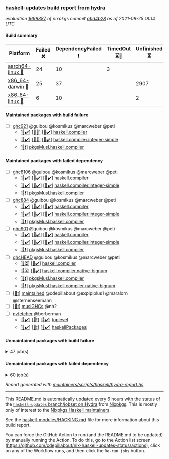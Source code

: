 ### [haskell-updates build report from hydra](https://hydra.nixos.org/jobset/nixpkgs/haskell-updates)
*evaluation [1699387](https://hydra.nixos.org/eval/1699387) of nixpkgs commit [abd4b28](https://github.com/NixOS/nixpkgs/commits/abd4b28a10e437081b4799d33abf84252f7fa3b3) as of 2021-08-25 18:14 UTC*
#### Build summary

 | Platform | Failed :x: | DependencyFailed :heavy_exclamation_mark: | TimedOut :hourglass::no_entry_sign: | Unfinished :hourglass_flowing_sand: | Success :heavy_check_mark: | 
 | --- | --- | --- | --- | --- | --- | 
 | [aarch64-linux :iphone:](https://hydra.nixos.org/eval/1699387?filter=.aarch64-linux) | 24 | 10 | 3 |  | 6669 | 
 | [x86_64-darwin :apple:](https://hydra.nixos.org/eval/1699387?filter=.x86_64-darwin) | 25 | 37 |  | 2907 | 3721 | 
 | [x86_64-linux :penguin:](https://hydra.nixos.org/eval/1699387?filter=.x86_64-linux) | 6 | 10 |  | 2 | 6739 | 
#### Maintained packages with build failure
- [ ] [ghc921](https://hydra.nixos.org/eval/1699387?filter=ghc921) @guibou @kosmikus @marcweber @peti
  - [[:iphone::heavy_check_mark:]](https://hydra.nixos.org/build/150725732) [[:apple::x:]](https://hydra.nixos.org/build/150734297) [[:penguin::heavy_check_mark:]](https://hydra.nixos.org/build/150737593) [haskell.compiler](https://hydra.nixos.org/eval/1699387?filter=haskell.compiler.ghc921)
  - [[:iphone::heavy_check_mark:]](https://hydra.nixos.org/build/150728335) [[:apple::x:]](https://hydra.nixos.org/build/150727664) [[:penguin::heavy_check_mark:]](https://hydra.nixos.org/build/150734710) [haskell.compiler.integer-simple](https://hydra.nixos.org/eval/1699387?filter=haskell.compiler.integer-simple.ghc921)
  -   [[:penguin::heavy_exclamation_mark:]](https://hydra.nixos.org/build/150726718) [pkgsMusl.haskell.compiler](https://hydra.nixos.org/eval/1699387?filter=pkgsMusl.haskell.compiler.ghc921)
#### Maintained packages with failed dependency
- [ ] [ghc8106](https://hydra.nixos.org/eval/1699387?filter=ghc8106) @guibou @kosmikus @marcweber @peti
  - [[:iphone::heavy_check_mark:]](https://hydra.nixos.org/build/150744018) [[:apple::heavy_check_mark:]](https://hydra.nixos.org/build/150742241) [[:penguin::heavy_check_mark:]](https://hydra.nixos.org/build/150724721) [haskell.compiler](https://hydra.nixos.org/eval/1699387?filter=haskell.compiler.ghc8106)
  - [[:iphone::heavy_check_mark:]](https://hydra.nixos.org/build/150740181) [[:apple::heavy_check_mark:]](https://hydra.nixos.org/build/150735166) [[:penguin::heavy_check_mark:]](https://hydra.nixos.org/build/150727172) [haskell.compiler.integer-simple](https://hydra.nixos.org/eval/1699387?filter=haskell.compiler.integer-simple.ghc8106)
  -   [[:penguin::heavy_exclamation_mark:]](https://hydra.nixos.org/build/150732254) [pkgsMusl.haskell.compiler](https://hydra.nixos.org/eval/1699387?filter=pkgsMusl.haskell.compiler.ghc8106)
- [ ] [ghc884](https://hydra.nixos.org/eval/1699387?filter=ghc884) @guibou @kosmikus @marcweber @peti
  - [[:iphone::heavy_check_mark:]](https://hydra.nixos.org/build/150741288) [[:apple::heavy_check_mark:]](https://hydra.nixos.org/build/150730933) [[:penguin::heavy_check_mark:]](https://hydra.nixos.org/build/150726194) [haskell.compiler](https://hydra.nixos.org/eval/1699387?filter=haskell.compiler.ghc884)
  - [[:iphone::heavy_check_mark:]](https://hydra.nixos.org/build/150733124) [[:apple::heavy_check_mark:]](https://hydra.nixos.org/build/150733991) [[:penguin::heavy_check_mark:]](https://hydra.nixos.org/build/150725232) [haskell.compiler.integer-simple](https://hydra.nixos.org/eval/1699387?filter=haskell.compiler.integer-simple.ghc884)
  -   [[:penguin::heavy_exclamation_mark:]](https://hydra.nixos.org/build/150726417) [pkgsMusl.haskell.compiler](https://hydra.nixos.org/eval/1699387?filter=pkgsMusl.haskell.compiler.ghc884)
- [ ] [ghc901](https://hydra.nixos.org/eval/1699387?filter=ghc901) @guibou @kosmikus @marcweber @peti
  - [[:iphone::heavy_check_mark:]](https://hydra.nixos.org/build/150735950) [[:apple::heavy_check_mark:]](https://hydra.nixos.org/build/150728102) [[:penguin::heavy_check_mark:]](https://hydra.nixos.org/build/150741500) [haskell.compiler](https://hydra.nixos.org/eval/1699387?filter=haskell.compiler.ghc901)
  - [[:iphone::heavy_check_mark:]](https://hydra.nixos.org/build/150732915) [[:apple::heavy_check_mark:]](https://hydra.nixos.org/build/150726421) [[:penguin::heavy_check_mark:]](https://hydra.nixos.org/build/150724710) [haskell.compiler.integer-simple](https://hydra.nixos.org/eval/1699387?filter=haskell.compiler.integer-simple.ghc901)
  -   [[:penguin::heavy_exclamation_mark:]](https://hydra.nixos.org/build/150732612) [pkgsMusl.haskell.compiler](https://hydra.nixos.org/eval/1699387?filter=pkgsMusl.haskell.compiler.ghc901)
- [ ] [ghcHEAD](https://hydra.nixos.org/eval/1699387?filter=ghcHEAD) @guibou @kosmikus @marcweber @peti
  - [[:apple::hourglass_flowing_sand:]](https://hydra.nixos.org/build/150744847) [[:penguin::heavy_check_mark:]](https://hydra.nixos.org/build/150741352) [haskell.compiler](https://hydra.nixos.org/eval/1699387?filter=haskell.compiler.ghcHEAD)
  - [[:apple::hourglass_flowing_sand:]](https://hydra.nixos.org/build/150733233) [[:penguin::heavy_check_mark:]](https://hydra.nixos.org/build/150740499) [haskell.compiler.native-bignum](https://hydra.nixos.org/eval/1699387?filter=haskell.compiler.native-bignum.ghcHEAD)
  -  [[:penguin::heavy_exclamation_mark:]](https://hydra.nixos.org/build/150729184) [pkgsMusl.haskell.compiler](https://hydra.nixos.org/eval/1699387?filter=pkgsMusl.haskell.compiler.ghcHEAD)
  -  [[:penguin::heavy_exclamation_mark:]](https://hydra.nixos.org/build/150726321) [pkgsMusl.haskell.compiler.native-bignum](https://hydra.nixos.org/eval/1699387?filter=pkgsMusl.haskell.compiler.native-bignum.ghcHEAD)
- [ ] [[:penguin::heavy_exclamation_mark:]](https://hydra.nixos.org/build/150864162) [maintained](https://hydra.nixos.org/eval/1699387?filter=maintained) @cdepillabout @expipiplus1 @maralorn @sternenseemann
- [ ] [[:penguin::heavy_exclamation_mark:]](https://hydra.nixos.org/build/150741594) [muslGHCs](https://hydra.nixos.org/eval/1699387?filter=muslGHCs) @nh2
- [ ] [nvfetcher](https://hydra.nixos.org/eval/1699387?filter=nvfetcher) @berberman
  - [[:iphone::heavy_check_mark:]](https://hydra.nixos.org/build/150726716) [[:apple::heavy_exclamation_mark:]](https://hydra.nixos.org/build/150733021) [[:penguin::heavy_check_mark:]](https://hydra.nixos.org/build/150728674) [toplevel](https://hydra.nixos.org/eval/1699387?filter=nvfetcher)
  - [[:iphone::heavy_check_mark:]](https://hydra.nixos.org/build/150741379) [[:apple::heavy_exclamation_mark:]](https://hydra.nixos.org/build/150740755) [[:penguin::heavy_check_mark:]](https://hydra.nixos.org/build/150727174) [haskellPackages](https://hydra.nixos.org/eval/1699387?filter=haskellPackages.nvfetcher)
#### Unmaintained packages with build failure
<details><summary>47 job(s) </summary>

- [ ] [[:iphone::x:]](https://hydra.nixos.org/build/150733756) [[:apple::hourglass_flowing_sand:]](https://hydra.nixos.org/build/150732614) [[:penguin::heavy_check_mark:]](https://hydra.nixos.org/build/150741031) [haskellPackages.HsASA](https://hydra.nixos.org/eval/1699387?filter=haskellPackages.HsASA) 
- [ ] [[:iphone::x:]](https://hydra.nixos.org/build/150729054) [[:apple::heavy_check_mark:]](https://hydra.nixos.org/build/150727915) [[:penguin::heavy_check_mark:]](https://hydra.nixos.org/build/150729078) [haskellPackages.OrderedBits](https://hydra.nixos.org/eval/1699387?filter=haskellPackages.OrderedBits) 
- [ ] [[:iphone::x:]](https://hydra.nixos.org/build/150725183) [[:apple::hourglass_flowing_sand:]](https://hydra.nixos.org/build/150735381) [[:penguin::heavy_check_mark:]](https://hydra.nixos.org/build/150737310) [haskellPackages.accelerate-llvm](https://hydra.nixos.org/eval/1699387?filter=haskellPackages.accelerate-llvm) 
- [ ] [[:iphone::heavy_check_mark:]](https://hydra.nixos.org/build/150742661) [[:apple::hourglass_flowing_sand:]](https://hydra.nixos.org/build/150741555) [[:penguin::x:]](https://hydra.nixos.org/build/150733802) [haskellPackages.astro](https://hydra.nixos.org/eval/1699387?filter=haskellPackages.astro) 
- [ ] [[:iphone::x:]](https://hydra.nixos.org/build/150735646) [[:apple::heavy_check_mark:]](https://hydra.nixos.org/build/150727565) [[:penguin::heavy_check_mark:]](https://hydra.nixos.org/build/150744098) [haskellPackages.cdar-mBound](https://hydra.nixos.org/eval/1699387?filter=haskellPackages.cdar-mBound) 
- [ ] [[:iphone::x:]](https://hydra.nixos.org/build/150741085) [[:apple::hourglass_flowing_sand:]](https://hydra.nixos.org/build/150743958) [[:penguin::x:]](https://hydra.nixos.org/build/150737756) [haskellPackages.dhall-csv](https://hydra.nixos.org/eval/1699387?filter=haskellPackages.dhall-csv) 
- [ ] [[:iphone::x:]](https://hydra.nixos.org/build/150731527) [[:apple::x:]](https://hydra.nixos.org/build/150728103) [[:penguin::x:]](https://hydra.nixos.org/build/150741818) [haskellPackages.dhall-toml](https://hydra.nixos.org/eval/1699387?filter=haskellPackages.dhall-toml) 
- [ ] [[:iphone::heavy_check_mark:]](https://hydra.nixos.org/build/150742135) [[:apple::x:]](https://hydra.nixos.org/build/150730948) [[:penguin::heavy_check_mark:]](https://hydra.nixos.org/build/150732681) [haskellPackages.di-core](https://hydra.nixos.org/eval/1699387?filter=haskellPackages.di-core) 
- [ ] [[:iphone::x:]](https://hydra.nixos.org/build/150734571) [[:apple::heavy_check_mark:]](https://hydra.nixos.org/build/150742681) [[:penguin::heavy_check_mark:]](https://hydra.nixos.org/build/150737664) [haskellPackages.dormouse-uri](https://hydra.nixos.org/eval/1699387?filter=haskellPackages.dormouse-uri) 
- [ ] [[:iphone::x:]](https://hydra.nixos.org/build/150739503) [[:apple::hourglass_flowing_sand:]](https://hydra.nixos.org/build/150739762) [[:penguin::heavy_check_mark:]](https://hydra.nixos.org/build/150742321) [haskellPackages.easytensor](https://hydra.nixos.org/eval/1699387?filter=haskellPackages.easytensor) 
- [ ] [[:iphone::heavy_check_mark:]](https://hydra.nixos.org/build/150734212) [[:apple::x:]](https://hydra.nixos.org/build/150726369) [[:penguin::heavy_check_mark:]](https://hydra.nixos.org/build/150737227) [haskellPackages.exinst](https://hydra.nixos.org/eval/1699387?filter=haskellPackages.exinst) 
- [ ] [[:iphone::x:]](https://hydra.nixos.org/build/150736904) [[:apple::hourglass_flowing_sand:]](https://hydra.nixos.org/build/150733217) [[:penguin::heavy_check_mark:]](https://hydra.nixos.org/build/150741348) [haskellPackages.freetype2](https://hydra.nixos.org/eval/1699387?filter=haskellPackages.freetype2) 
- [ ] [[:iphone::x:]](https://hydra.nixos.org/build/150741367) [[:penguin::heavy_check_mark:]](https://hydra.nixos.org/build/150731115) [haskellPackages.gnome-keyring](https://hydra.nixos.org/eval/1699387?filter=haskellPackages.gnome-keyring) 
- [ ] [[:iphone::heavy_check_mark:]](https://hydra.nixos.org/build/150729805) [[:apple::x:]](https://hydra.nixos.org/build/150727705) [[:penguin::heavy_check_mark:]](https://hydra.nixos.org/build/150725602) [haskellPackages.higher-leveldb](https://hydra.nixos.org/eval/1699387?filter=haskellPackages.higher-leveldb) 
- [ ] [[:iphone::x:]](https://hydra.nixos.org/build/150734476) [[:apple::hourglass_flowing_sand:]](https://hydra.nixos.org/build/150743573) [[:penguin::heavy_check_mark:]](https://hydra.nixos.org/build/150730215) [haskellPackages.hq](https://hydra.nixos.org/eval/1699387?filter=haskellPackages.hq) 
- [ ] [[:iphone::heavy_check_mark:]](https://hydra.nixos.org/build/150738678) [[:apple::x:]](https://hydra.nixos.org/build/150727281) [[:penguin::heavy_check_mark:]](https://hydra.nixos.org/build/150729057) [haskellPackages.huckleberry](https://hydra.nixos.org/eval/1699387?filter=haskellPackages.huckleberry) 
- [ ] [[:iphone::x:]](https://hydra.nixos.org/build/150734081) [[:apple::hourglass_flowing_sand:]](https://hydra.nixos.org/build/150732954) [[:penguin::x:]](https://hydra.nixos.org/build/150743785) [haskellPackages.isocline](https://hydra.nixos.org/eval/1699387?filter=haskellPackages.isocline) 
- [ ] [[:iphone::heavy_check_mark:]](https://hydra.nixos.org/build/150733072) [[:apple::x:]](https://hydra.nixos.org/build/150736361) [[:penguin::heavy_check_mark:]](https://hydra.nixos.org/build/150726442) [haskellPackages.junit-xml](https://hydra.nixos.org/eval/1699387?filter=haskellPackages.junit-xml) 
- [ ] [[:iphone::heavy_check_mark:]](https://hydra.nixos.org/build/150730599) [[:apple::x:]](https://hydra.nixos.org/build/150727873) [[:penguin::heavy_check_mark:]](https://hydra.nixos.org/build/150741101) [haskellPackages.leveldb-haskell-fork](https://hydra.nixos.org/eval/1699387?filter=haskellPackages.leveldb-haskell-fork) 
- [ ] [[:iphone::x:]](https://hydra.nixos.org/build/150741253) [[:apple::heavy_check_mark:]](https://hydra.nixos.org/build/150743664) [[:penguin::heavy_check_mark:]](https://hydra.nixos.org/build/150744204) [haskellPackages.libBF](https://hydra.nixos.org/eval/1699387?filter=haskellPackages.libBF) 
- [ ] [[:iphone::heavy_check_mark:]](https://hydra.nixos.org/build/150730761) [[:apple::x:]](https://hydra.nixos.org/build/150725249) [[:penguin::heavy_check_mark:]](https://hydra.nixos.org/build/150734357) [haskellPackages.loc](https://hydra.nixos.org/eval/1699387?filter=haskellPackages.loc) 
- [ ] [[:iphone::x:]](https://hydra.nixos.org/build/150744213) [[:apple::heavy_check_mark:]](https://hydra.nixos.org/build/150724872) [[:penguin::heavy_check_mark:]](https://hydra.nixos.org/build/150742136) [haskellPackages.long-double](https://hydra.nixos.org/eval/1699387?filter=haskellPackages.long-double) 
- [ ] [[:iphone::heavy_check_mark:]](https://hydra.nixos.org/build/150739873) [[:apple::x:]](https://hydra.nixos.org/build/150730988) [[:penguin::heavy_check_mark:]](https://hydra.nixos.org/build/150729850) [haskellPackages.mercury-api](https://hydra.nixos.org/eval/1699387?filter=haskellPackages.mercury-api) 
- [ ] [[:iphone::heavy_check_mark:]](https://hydra.nixos.org/build/150731143) [[:apple::x:]](https://hydra.nixos.org/build/150724987) [[:penguin::heavy_check_mark:]](https://hydra.nixos.org/build/150732876) [haskellPackages.mighty-metropolis](https://hydra.nixos.org/eval/1699387?filter=haskellPackages.mighty-metropolis) 
- [ ] [[:iphone::x:]](https://hydra.nixos.org/build/150736302) [[:apple::heavy_check_mark:]](https://hydra.nixos.org/build/150734560) [[:penguin::heavy_check_mark:]](https://hydra.nixos.org/build/150734714) [haskellPackages.nlopt-haskell](https://hydra.nixos.org/eval/1699387?filter=haskellPackages.nlopt-haskell) 
- [ ] [[:iphone::heavy_check_mark:]](https://hydra.nixos.org/build/150742879) [[:apple::x:]](https://hydra.nixos.org/build/150727562) [[:penguin::heavy_check_mark:]](https://hydra.nixos.org/build/150727280) [haskellPackages.persistent-pagination](https://hydra.nixos.org/eval/1699387?filter=haskellPackages.persistent-pagination) 
- [ ] [[:iphone::x:]](https://hydra.nixos.org/build/150728296) [[:apple::heavy_check_mark:]](https://hydra.nixos.org/build/150725145) [[:penguin::heavy_check_mark:]](https://hydra.nixos.org/build/150728336) [haskellPackages.picosat](https://hydra.nixos.org/eval/1699387?filter=haskellPackages.picosat) 
- [ ] [[:iphone::heavy_check_mark:]](https://hydra.nixos.org/build/150726154) [[:apple::x:]](https://hydra.nixos.org/build/150729939) [[:penguin::heavy_check_mark:]](https://hydra.nixos.org/build/150743452) [haskellPackages.ping-wrapper](https://hydra.nixos.org/eval/1699387?filter=haskellPackages.ping-wrapper) 
- [ ] [[:iphone::x:]](https://hydra.nixos.org/build/150734412) [[:apple::hourglass_flowing_sand:]](https://hydra.nixos.org/build/150732558) [[:penguin::heavy_check_mark:]](https://hydra.nixos.org/build/150724670) [haskellPackages.poker](https://hydra.nixos.org/eval/1699387?filter=haskellPackages.poker) 
- [ ] [[:iphone::heavy_check_mark:]](https://hydra.nixos.org/build/150730201) [[:apple::x:]](https://hydra.nixos.org/build/150726377) [[:penguin::heavy_check_mark:]](https://hydra.nixos.org/build/150742457) [haskellPackages.posix-timer](https://hydra.nixos.org/eval/1699387?filter=haskellPackages.posix-timer) 
- [ ] [[:iphone::heavy_check_mark:]](https://hydra.nixos.org/build/150740518) [[:apple::x:]](https://hydra.nixos.org/build/150730978) [[:penguin::heavy_check_mark:]](https://hydra.nixos.org/build/150725189) [haskellPackages.powerqueue-distributed](https://hydra.nixos.org/eval/1699387?filter=haskellPackages.powerqueue-distributed) 
- [ ] [[:iphone::heavy_check_mark:]](https://hydra.nixos.org/build/150727429) [[:apple::x:]](https://hydra.nixos.org/build/150729392) [[:penguin::heavy_check_mark:]](https://hydra.nixos.org/build/150733801) [haskellPackages.pthread](https://hydra.nixos.org/eval/1699387?filter=haskellPackages.pthread) 
- [ ] [[:iphone::x:]](https://hydra.nixos.org/build/150728268) [[:apple::heavy_check_mark:]](https://hydra.nixos.org/build/150729735) [[:penguin::heavy_check_mark:]](https://hydra.nixos.org/build/150724821) [haskellPackages.ptr-poker](https://hydra.nixos.org/eval/1699387?filter=haskellPackages.ptr-poker) 
- [ ] [[:iphone::heavy_check_mark:]](https://hydra.nixos.org/build/150738516) [[:apple::x:]](https://hydra.nixos.org/build/150726853) [[:penguin::heavy_check_mark:]](https://hydra.nixos.org/build/150732240) [haskellPackages.sandwich-webdriver](https://hydra.nixos.org/eval/1699387?filter=haskellPackages.sandwich-webdriver) 
- [ ] [[:iphone::heavy_check_mark:]](https://hydra.nixos.org/build/150725174) [[:apple::x:]](https://hydra.nixos.org/build/150735767) [[:penguin::heavy_check_mark:]](https://hydra.nixos.org/build/150731407) [haskellPackages.sdp](https://hydra.nixos.org/eval/1699387?filter=haskellPackages.sdp) 
- [ ] [[:iphone::heavy_check_mark:]](https://hydra.nixos.org/build/150730368) [[:apple::x:]](https://hydra.nixos.org/build/150730392) [[:penguin::heavy_check_mark:]](https://hydra.nixos.org/build/150726477) [haskellPackages.select](https://hydra.nixos.org/eval/1699387?filter=haskellPackages.select) 
- [ ] [[:iphone::heavy_check_mark:]](https://hydra.nixos.org/build/150742689) [[:apple::x:]](https://hydra.nixos.org/build/150724947) [[:penguin::heavy_check_mark:]](https://hydra.nixos.org/build/150741763) [haskellPackages.stm-queue](https://hydra.nixos.org/eval/1699387?filter=haskellPackages.stm-queue) 
- [ ] [[:iphone::heavy_check_mark:]](https://hydra.nixos.org/build/150743698) [[:apple::x:]](https://hydra.nixos.org/build/150724634) [[:penguin::heavy_check_mark:]](https://hydra.nixos.org/build/150725345) [haskellPackages.thyme](https://hydra.nixos.org/eval/1699387?filter=haskellPackages.thyme) 
- [ ] [[:iphone::x:]](https://hydra.nixos.org/build/150730930) [[:apple::hourglass_flowing_sand:]](https://hydra.nixos.org/build/150736331) [[:penguin::x:]](https://hydra.nixos.org/build/150736596) [haskellPackages.ticket-management](https://hydra.nixos.org/eval/1699387?filter=haskellPackages.ticket-management) 
- [ ] [[:iphone::x:]](https://hydra.nixos.org/build/150727022) [[:apple::heavy_check_mark:]](https://hydra.nixos.org/build/150727916) [[:penguin::heavy_check_mark:]](https://hydra.nixos.org/build/150728198) [haskellPackages.type-natural](https://hydra.nixos.org/eval/1699387?filter=haskellPackages.type-natural) 
- [ ] [[:iphone::heavy_check_mark:]](https://hydra.nixos.org/build/150726065) [[:apple::x:]](https://hydra.nixos.org/build/150733727) [[:penguin::heavy_check_mark:]](https://hydra.nixos.org/build/150728173) [haskellPackages.tz](https://hydra.nixos.org/eval/1699387?filter=haskellPackages.tz) 
- [ ] [[:iphone::x:]](https://hydra.nixos.org/build/150730896) [[:apple::heavy_check_mark:]](https://hydra.nixos.org/build/150728765) [[:penguin::heavy_check_mark:]](https://hydra.nixos.org/build/150730536) [haskellPackages.unicode-properties](https://hydra.nixos.org/eval/1699387?filter=haskellPackages.unicode-properties) 
- [ ] [[:iphone::x:]](https://hydra.nixos.org/build/150732929) [[:apple::hourglass_flowing_sand:]](https://hydra.nixos.org/build/150738025) [[:penguin::heavy_check_mark:]](https://hydra.nixos.org/build/150743242) [haskellPackages.wiringPi](https://hydra.nixos.org/eval/1699387?filter=haskellPackages.wiringPi) 
- [ ] [[:iphone::x:]](https://hydra.nixos.org/build/150738528) [[:apple::hourglass_flowing_sand:]](https://hydra.nixos.org/build/150737760) [[:penguin::heavy_check_mark:]](https://hydra.nixos.org/build/150731786) [haskellPackages.x86-64bit](https://hydra.nixos.org/eval/1699387?filter=haskellPackages.x86-64bit) 
- [ ] [[:iphone::x:]](https://hydra.nixos.org/build/150726614) [[:apple::x:]](https://hydra.nixos.org/build/150726831) [[:penguin::x:]](https://hydra.nixos.org/build/150740172) [haskellPackages.yapb](https://hydra.nixos.org/eval/1699387?filter=haskellPackages.yapb) 
- [ ] [[:iphone::heavy_check_mark:]](https://hydra.nixos.org/build/150743110) [[:apple::x:]](https://hydra.nixos.org/build/150729109) [[:penguin::heavy_check_mark:]](https://hydra.nixos.org/build/150735489) [haskellPackages.yoga](https://hydra.nixos.org/eval/1699387?filter=haskellPackages.yoga) 
- [ ] [[:iphone::heavy_check_mark:]](https://hydra.nixos.org/build/150725467) [[:apple::x:]](https://hydra.nixos.org/build/150731436) [[:penguin::heavy_check_mark:]](https://hydra.nixos.org/build/150737988) [haskellPackages.zip](https://hydra.nixos.org/eval/1699387?filter=haskellPackages.zip) 
</details>

#### Unmaintained packages with failed dependency
<details><summary>60 job(s) </summary>

- [ ] [[:iphone::heavy_exclamation_mark:]](https://hydra.nixos.org/build/150734316) [[:apple::hourglass_flowing_sand:]](https://hydra.nixos.org/build/150732576) [[:penguin::heavy_check_mark:]](https://hydra.nixos.org/build/150726861) [haskellPackages.PrimitiveArray](https://hydra.nixos.org/eval/1699387?filter=haskellPackages.PrimitiveArray) 
- [ ] [[:iphone::heavy_check_mark:]](https://hydra.nixos.org/build/150729274) [[:apple::heavy_exclamation_mark:]](https://hydra.nixos.org/build/150741156) [[:penguin::heavy_check_mark:]](https://hydra.nixos.org/build/150728319) [haskellPackages.antiope-es](https://hydra.nixos.org/eval/1699387?filter=haskellPackages.antiope-es) 
- [ ] [[:iphone::heavy_check_mark:]](https://hydra.nixos.org/build/150743692) [[:apple::heavy_exclamation_mark:]](https://hydra.nixos.org/build/150733263) [[:penguin::heavy_check_mark:]](https://hydra.nixos.org/build/150743006) [haskellPackages.declarative](https://hydra.nixos.org/eval/1699387?filter=haskellPackages.declarative) 
- [ ] [[:iphone::heavy_check_mark:]](https://hydra.nixos.org/build/150737848) [[:apple::heavy_exclamation_mark:]](https://hydra.nixos.org/build/150741930) [[:penguin::heavy_check_mark:]](https://hydra.nixos.org/build/150732779) [haskellPackages.di](https://hydra.nixos.org/eval/1699387?filter=haskellPackages.di) 
- [ ] [[:iphone::heavy_check_mark:]](https://hydra.nixos.org/build/150734223) [[:apple::heavy_exclamation_mark:]](https://hydra.nixos.org/build/150728223) [[:penguin::heavy_check_mark:]](https://hydra.nixos.org/build/150727540) [haskellPackages.di-df1](https://hydra.nixos.org/eval/1699387?filter=haskellPackages.di-df1) 
- [ ] [[:iphone::heavy_check_mark:]](https://hydra.nixos.org/build/150739701) [[:apple::heavy_exclamation_mark:]](https://hydra.nixos.org/build/150732081) [[:penguin::heavy_check_mark:]](https://hydra.nixos.org/build/150738381) [haskellPackages.di-handle](https://hydra.nixos.org/eval/1699387?filter=haskellPackages.di-handle) 
- [ ] [[:iphone::heavy_check_mark:]](https://hydra.nixos.org/build/150743830) [[:apple::heavy_exclamation_mark:]](https://hydra.nixos.org/build/150737257) [[:penguin::heavy_check_mark:]](https://hydra.nixos.org/build/150726691) [haskellPackages.di-monad](https://hydra.nixos.org/eval/1699387?filter=haskellPackages.di-monad) 
- [ ] [[:iphone::heavy_exclamation_mark:]](https://hydra.nixos.org/build/150727736) [[:apple::heavy_check_mark:]](https://hydra.nixos.org/build/150726815) [[:penguin::heavy_check_mark:]](https://hydra.nixos.org/build/150739206) [haskellPackages.dormouse-client](https://hydra.nixos.org/eval/1699387?filter=haskellPackages.dormouse-client) 
- [ ] [[:iphone::heavy_exclamation_mark:]](https://hydra.nixos.org/build/150730837) [[:apple::hourglass_flowing_sand:]](https://hydra.nixos.org/build/150735355) [[:penguin::heavy_check_mark:]](https://hydra.nixos.org/build/150733385) [haskellPackages.easytensor-vulkan](https://hydra.nixos.org/eval/1699387?filter=haskellPackages.easytensor-vulkan) 
- [ ] [[:iphone::heavy_check_mark:]](https://hydra.nixos.org/build/150731982) [[:apple::heavy_exclamation_mark:]](https://hydra.nixos.org/build/150730357) [[:penguin::heavy_check_mark:]](https://hydra.nixos.org/build/150734812) [haskellPackages.exinst-aeson](https://hydra.nixos.org/eval/1699387?filter=haskellPackages.exinst-aeson) 
- [ ] [[:iphone::heavy_check_mark:]](https://hydra.nixos.org/build/150739391) [[:apple::heavy_exclamation_mark:]](https://hydra.nixos.org/build/150735772) [[:penguin::heavy_check_mark:]](https://hydra.nixos.org/build/150736022) [haskellPackages.exinst-bytes](https://hydra.nixos.org/eval/1699387?filter=haskellPackages.exinst-bytes) 
- [ ] [[:iphone::heavy_check_mark:]](https://hydra.nixos.org/build/150733566) [[:apple::heavy_exclamation_mark:]](https://hydra.nixos.org/build/150740580) [[:penguin::heavy_check_mark:]](https://hydra.nixos.org/build/150728602) [haskellPackages.exinst-cereal](https://hydra.nixos.org/eval/1699387?filter=haskellPackages.exinst-cereal) 
- [ ] [[:iphone::heavy_check_mark:]](https://hydra.nixos.org/build/150734826) [[:apple::heavy_exclamation_mark:]](https://hydra.nixos.org/build/150734659) [[:penguin::heavy_check_mark:]](https://hydra.nixos.org/build/150729449) [haskellPackages.exinst-serialise](https://hydra.nixos.org/eval/1699387?filter=haskellPackages.exinst-serialise) 
- [ ] [[:iphone::heavy_check_mark:]](https://hydra.nixos.org/build/150724726) [[:apple::heavy_exclamation_mark:]](https://hydra.nixos.org/build/150740149) [[:penguin::heavy_check_mark:]](https://hydra.nixos.org/build/150744624) [haskellPackages.fastparser](https://hydra.nixos.org/eval/1699387?filter=haskellPackages.fastparser) 
- [ ] [hello](https://hydra.nixos.org/eval/1699387?filter=hello) 
  - [[:iphone::heavy_check_mark:]](https://hydra.nixos.org/build/150725294) [[:apple::heavy_check_mark:]](https://hydra.nixos.org/build/150734185) [[:penguin::heavy_check_mark:]](https://hydra.nixos.org/build/150735058) [haskellPackages](https://hydra.nixos.org/eval/1699387?filter=haskellPackages.hello)
  -   [[:penguin::heavy_exclamation_mark:]](https://hydra.nixos.org/build/150730876) [pkgsMusl.haskellPackages](https://hydra.nixos.org/eval/1699387?filter=pkgsMusl.haskellPackages.hello)
  -   [[:penguin::heavy_check_mark:]](https://hydra.nixos.org/build/150726746) [pkgsStatic.haskell.packages.integer-simple.ghc8106](https://hydra.nixos.org/eval/1699387?filter=pkgsStatic.haskell.packages.integer-simple.ghc8106.hello)
- [ ] [[:iphone::heavy_exclamation_mark:]](https://hydra.nixos.org/build/150730513) [[:apple::heavy_check_mark:]](https://hydra.nixos.org/build/150726433) [[:penguin::heavy_check_mark:]](https://hydra.nixos.org/build/150739889) [haskellPackages.hmatrix-nlopt](https://hydra.nixos.org/eval/1699387?filter=haskellPackages.hmatrix-nlopt) 
- [ ] [[:iphone::heavy_exclamation_mark:]](https://hydra.nixos.org/build/150730365) [[:apple::heavy_check_mark:]](https://hydra.nixos.org/build/150734814) [[:penguin::heavy_check_mark:]](https://hydra.nixos.org/build/150736320) [haskellPackages.jsonifier](https://hydra.nixos.org/eval/1699387?filter=haskellPackages.jsonifier) 
- [ ] [[:iphone::heavy_check_mark:]](https://hydra.nixos.org/build/150733917) [[:apple::heavy_exclamation_mark:]](https://hydra.nixos.org/build/150743867) [[:penguin::heavy_check_mark:]](https://hydra.nixos.org/build/150737367) [haskellPackages.keenser](https://hydra.nixos.org/eval/1699387?filter=haskellPackages.keenser) 
- [ ] [lens](https://hydra.nixos.org/eval/1699387?filter=lens) 
  - [[:iphone::heavy_check_mark:]](https://hydra.nixos.org/build/150728052) [[:apple::heavy_check_mark:]](https://hydra.nixos.org/build/150736150) [[:penguin::heavy_check_mark:]](https://hydra.nixos.org/build/150730232) [haskellPackages](https://hydra.nixos.org/eval/1699387?filter=haskellPackages.lens)
  -   [[:penguin::heavy_exclamation_mark:]](https://hydra.nixos.org/build/150739289) [pkgsMusl.haskellPackages](https://hydra.nixos.org/eval/1699387?filter=pkgsMusl.haskellPackages.lens)
  -   [[:penguin::heavy_check_mark:]](https://hydra.nixos.org/build/150740578) [pkgsStatic.haskell.packages.integer-simple.ghc8106](https://hydra.nixos.org/eval/1699387?filter=pkgsStatic.haskell.packages.integer-simple.ghc8106.lens)
- [ ] [[:iphone::heavy_check_mark:]](https://hydra.nixos.org/build/150733747) [[:apple::heavy_exclamation_mark:]](https://hydra.nixos.org/build/150733242) [[:penguin::heavy_check_mark:]](https://hydra.nixos.org/build/150732347) [haskellPackages.moto](https://hydra.nixos.org/eval/1699387?filter=haskellPackages.moto) 
- [ ] [[:iphone::heavy_check_mark:]](https://hydra.nixos.org/build/150735813) [[:apple::heavy_exclamation_mark:]](https://hydra.nixos.org/build/150741237) [[:penguin::heavy_check_mark:]](https://hydra.nixos.org/build/150739934) [haskellPackages.nri-env-parser](https://hydra.nixos.org/eval/1699387?filter=haskellPackages.nri-env-parser) 
- [ ] [[:iphone::heavy_check_mark:]](https://hydra.nixos.org/build/150742960) [[:apple::heavy_exclamation_mark:]](https://hydra.nixos.org/build/150735804) [[:penguin::heavy_check_mark:]](https://hydra.nixos.org/build/150741018) [haskellPackages.nri-http](https://hydra.nixos.org/eval/1699387?filter=haskellPackages.nri-http) 
- [ ] [[:iphone::heavy_check_mark:]](https://hydra.nixos.org/build/150741041) [[:apple::heavy_exclamation_mark:]](https://hydra.nixos.org/build/150733863) [[:penguin::heavy_check_mark:]](https://hydra.nixos.org/build/150737563) [haskellPackages.nri-observability](https://hydra.nixos.org/eval/1699387?filter=haskellPackages.nri-observability) 
- [ ] [[:iphone::heavy_check_mark:]](https://hydra.nixos.org/build/150742226) [[:apple::heavy_exclamation_mark:]](https://hydra.nixos.org/build/150729511) [[:penguin::heavy_check_mark:]](https://hydra.nixos.org/build/150726751) [haskellPackages.nri-prelude](https://hydra.nixos.org/eval/1699387?filter=haskellPackages.nri-prelude) 
- [ ] [[:iphone::heavy_check_mark:]](https://hydra.nixos.org/build/150730807) [[:apple::heavy_exclamation_mark:]](https://hydra.nixos.org/build/150741990) [[:penguin::heavy_check_mark:]](https://hydra.nixos.org/build/150725926) [haskellPackages.nri-redis](https://hydra.nixos.org/eval/1699387?filter=haskellPackages.nri-redis) 
- [ ] [[:iphone::heavy_check_mark:]](https://hydra.nixos.org/build/150738624) [[:apple::heavy_exclamation_mark:]](https://hydra.nixos.org/build/150744083) [[:penguin::heavy_check_mark:]](https://hydra.nixos.org/build/150735200) [haskellPackages.nri-test-encoding](https://hydra.nixos.org/eval/1699387?filter=haskellPackages.nri-test-encoding) 
- [ ] [[:iphone::heavy_exclamation_mark:]](https://hydra.nixos.org/build/150743345) [[:apple::heavy_check_mark:]](https://hydra.nixos.org/build/150731391) [[:penguin::heavy_check_mark:]](https://hydra.nixos.org/build/150725931) [haskellPackages.opentelemetry-extra](https://hydra.nixos.org/eval/1699387?filter=haskellPackages.opentelemetry-extra) 
- [ ] [[:iphone::heavy_exclamation_mark:]](https://hydra.nixos.org/build/150736053) [[:apple::heavy_check_mark:]](https://hydra.nixos.org/build/150728119) [[:penguin::heavy_check_mark:]](https://hydra.nixos.org/build/150739143) [haskellPackages.opentelemetry-lightstep](https://hydra.nixos.org/eval/1699387?filter=haskellPackages.opentelemetry-lightstep) 
- [ ] [[:iphone::heavy_check_mark:]](https://hydra.nixos.org/build/150732790) [[:apple::heavy_exclamation_mark:]](https://hydra.nixos.org/build/150727049) [[:penguin::heavy_check_mark:]](https://hydra.nixos.org/build/150725240) [haskellPackages.orgmode-parse](https://hydra.nixos.org/eval/1699387?filter=haskellPackages.orgmode-parse) 
- [ ] [[:iphone::heavy_check_mark:]](https://hydra.nixos.org/build/150728673) [[:apple::heavy_exclamation_mark:]](https://hydra.nixos.org/build/150735715) [[:penguin::heavy_check_mark:]](https://hydra.nixos.org/build/150742683) [haskellPackages.orgstat](https://hydra.nixos.org/eval/1699387?filter=haskellPackages.orgstat) 
- [ ] [[:iphone::heavy_check_mark:]](https://hydra.nixos.org/build/150737070) [[:apple::heavy_exclamation_mark:]](https://hydra.nixos.org/build/150724709) [[:penguin::heavy_check_mark:]](https://hydra.nixos.org/build/150733790) [haskellPackages.pretty-diff](https://hydra.nixos.org/eval/1699387?filter=haskellPackages.pretty-diff) 
- [ ] [random](https://hydra.nixos.org/eval/1699387?filter=random) 
  - [[:iphone::heavy_check_mark:]](https://hydra.nixos.org/build/150738969) [[:apple::heavy_check_mark:]](https://hydra.nixos.org/build/150740865) [[:penguin::heavy_check_mark:]](https://hydra.nixos.org/build/150733396) [haskellPackages](https://hydra.nixos.org/eval/1699387?filter=haskellPackages.random)
  -   [[:penguin::heavy_exclamation_mark:]](https://hydra.nixos.org/build/150735220) [pkgsMusl.haskellPackages](https://hydra.nixos.org/eval/1699387?filter=pkgsMusl.haskellPackages.random)
  -   [[:penguin::heavy_check_mark:]](https://hydra.nixos.org/build/150729038) [pkgsStatic.haskell.packages.integer-simple.ghc8106](https://hydra.nixos.org/eval/1699387?filter=pkgsStatic.haskell.packages.integer-simple.ghc8106.random)
- [ ] [[:iphone::heavy_exclamation_mark:]](https://hydra.nixos.org/build/150725082) [[:apple::hourglass_flowing_sand:]](https://hydra.nixos.org/build/150741387) [[:penguin::heavy_check_mark:]](https://hydra.nixos.org/build/150731406) [haskellPackages.rounded](https://hydra.nixos.org/eval/1699387?filter=haskellPackages.rounded) 
- [ ] [[:iphone::heavy_check_mark:]](https://hydra.nixos.org/build/150727518) [[:apple::heavy_exclamation_mark:]](https://hydra.nixos.org/build/150739048) [[:penguin::heavy_check_mark:]](https://hydra.nixos.org/build/150741063) [haskellPackages.scan-metadata](https://hydra.nixos.org/eval/1699387?filter=haskellPackages.scan-metadata) 
- [ ] [[:iphone::heavy_check_mark:]](https://hydra.nixos.org/build/150744729) [[:apple::heavy_exclamation_mark:]](https://hydra.nixos.org/build/150725319) [[:penguin::heavy_check_mark:]](https://hydra.nixos.org/build/150733733) [haskellPackages.sdp-binary](https://hydra.nixos.org/eval/1699387?filter=haskellPackages.sdp-binary) 
- [ ] [[:iphone::heavy_check_mark:]](https://hydra.nixos.org/build/150742242) [[:apple::heavy_exclamation_mark:]](https://hydra.nixos.org/build/150738351) [[:penguin::heavy_check_mark:]](https://hydra.nixos.org/build/150739451) [haskellPackages.sdp-deepseq](https://hydra.nixos.org/eval/1699387?filter=haskellPackages.sdp-deepseq) 
- [ ] [[:iphone::heavy_check_mark:]](https://hydra.nixos.org/build/150737457) [[:apple::heavy_exclamation_mark:]](https://hydra.nixos.org/build/150726778) [[:penguin::heavy_check_mark:]](https://hydra.nixos.org/build/150736656) [haskellPackages.sdp-hashable](https://hydra.nixos.org/eval/1699387?filter=haskellPackages.sdp-hashable) 
- [ ] [[:iphone::heavy_check_mark:]](https://hydra.nixos.org/build/150741622) [[:apple::heavy_exclamation_mark:]](https://hydra.nixos.org/build/150730898) [[:penguin::heavy_check_mark:]](https://hydra.nixos.org/build/150732802) [haskellPackages.sdp-io](https://hydra.nixos.org/eval/1699387?filter=haskellPackages.sdp-io) 
- [ ] [[:iphone::heavy_check_mark:]](https://hydra.nixos.org/build/150741128) [[:apple::heavy_exclamation_mark:]](https://hydra.nixos.org/build/150736359) [[:penguin::heavy_check_mark:]](https://hydra.nixos.org/build/150738947) [haskellPackages.sdp-quickcheck](https://hydra.nixos.org/eval/1699387?filter=haskellPackages.sdp-quickcheck) 
- [ ] [[:iphone::heavy_check_mark:]](https://hydra.nixos.org/build/150738478) [[:apple::heavy_exclamation_mark:]](https://hydra.nixos.org/build/150728801) [[:penguin::heavy_check_mark:]](https://hydra.nixos.org/build/150730804) [haskellPackages.sdp4bytestring](https://hydra.nixos.org/eval/1699387?filter=haskellPackages.sdp4bytestring) 
- [ ] [[:iphone::heavy_check_mark:]](https://hydra.nixos.org/build/150736097) [[:apple::heavy_exclamation_mark:]](https://hydra.nixos.org/build/150733796) [[:penguin::heavy_check_mark:]](https://hydra.nixos.org/build/150736019) [haskellPackages.sdp4text](https://hydra.nixos.org/eval/1699387?filter=haskellPackages.sdp4text) 
- [ ] [[:iphone::heavy_check_mark:]](https://hydra.nixos.org/build/150732292) [[:apple::heavy_exclamation_mark:]](https://hydra.nixos.org/build/150731260) [[:penguin::heavy_check_mark:]](https://hydra.nixos.org/build/150724874) [haskellPackages.sdp4unordered](https://hydra.nixos.org/eval/1699387?filter=haskellPackages.sdp4unordered) 
- [ ] [[:iphone::heavy_check_mark:]](https://hydra.nixos.org/build/150728274) [[:apple::heavy_exclamation_mark:]](https://hydra.nixos.org/build/150741557) [[:penguin::heavy_check_mark:]](https://hydra.nixos.org/build/150734763) [haskellPackages.sdp4vector](https://hydra.nixos.org/eval/1699387?filter=haskellPackages.sdp4vector) 
- [ ] [[:iphone::heavy_exclamation_mark:]](https://hydra.nixos.org/build/150741375) [[:apple::heavy_check_mark:]](https://hydra.nixos.org/build/150724617) [[:penguin::heavy_check_mark:]](https://hydra.nixos.org/build/150734441) [haskellPackages.sized](https://hydra.nixos.org/eval/1699387?filter=haskellPackages.sized) 
- [ ] [[:iphone::heavy_check_mark:]](https://hydra.nixos.org/build/150725179) [[:apple::heavy_exclamation_mark:]](https://hydra.nixos.org/build/150727421) [[:penguin::heavy_check_mark:]](https://hydra.nixos.org/build/150725765) [haskellPackages.stm-actor](https://hydra.nixos.org/eval/1699387?filter=haskellPackages.stm-actor) 
- [ ] [taskell](https://hydra.nixos.org/eval/1699387?filter=taskell) 
  - [[:iphone::heavy_check_mark:]](https://hydra.nixos.org/build/150735093) [[:apple::heavy_exclamation_mark:]](https://hydra.nixos.org/build/150731594) [[:penguin::heavy_check_mark:]](https://hydra.nixos.org/build/150729828) [toplevel](https://hydra.nixos.org/eval/1699387?filter=taskell)
  - [[:iphone::heavy_check_mark:]](https://hydra.nixos.org/build/150741820) [[:apple::heavy_exclamation_mark:]](https://hydra.nixos.org/build/150730399) [[:penguin::heavy_check_mark:]](https://hydra.nixos.org/build/150736816) [haskellPackages](https://hydra.nixos.org/eval/1699387?filter=haskellPackages.taskell)
- [ ] [[:iphone::heavy_check_mark:]](https://hydra.nixos.org/build/150728867) [[:apple::heavy_exclamation_mark:]](https://hydra.nixos.org/build/150736888) [[:penguin::heavy_check_mark:]](https://hydra.nixos.org/build/150734370) [haskellPackages.tasty-test-reporter](https://hydra.nixos.org/eval/1699387?filter=haskellPackages.tasty-test-reporter) 
- [ ] [[:iphone::heavy_exclamation_mark:]](https://hydra.nixos.org/build/150733477) [[:apple::heavy_check_mark:]](https://hydra.nixos.org/build/150729297) [[:penguin::heavy_check_mark:]](https://hydra.nixos.org/build/150729055) [haskellPackages.unicode-names](https://hydra.nixos.org/eval/1699387?filter=haskellPackages.unicode-names) 
- [ ] [[:iphone::heavy_check_mark:]](https://hydra.nixos.org/build/150727544) [[:apple::heavy_exclamation_mark:]](https://hydra.nixos.org/build/150731510) [[:penguin::heavy_check_mark:]](https://hydra.nixos.org/build/150736177) [haskellPackages.xbattbar](https://hydra.nixos.org/eval/1699387?filter=haskellPackages.xbattbar) 
</details>

*Report generated with [maintainers/scripts/haskell/hydra-report.hs](https://github.com/NixOS/nixpkgs/blob/haskell-updates/maintainers/scripts/haskell/hydra-report.sh)*


----------------------------------------------------------------------

This README.md is automatically updated every 6 hours with the status of the
[`haskell-updates` branch/jobset on Hydra](https://hydra.nixos.org/jobset/nixpkgs/haskell-updates)
from [Nixpkgs](https://github.com/NixOS/nixpkgs).  This is mostly only of
interest to the [Nixpkgs Haskell maintainers](https://github.com/orgs/NixOS/teams/haskell).

See the
[haskell-modules/HACKING.md](https://github.com/NixOS/nixpkgs/blob/haskell-updates/pkgs/development/haskell-modules/HACKING.md)
file for more information about this build report.

You can force the GitHub Action to run (and the README.md to be updated) by
manually running the Action.  To do this, go to the Action list screen
(https://github.com/cdepillabout/nix-haskell-updates-status/actions),
click on any of the Workflow runs, and then click the `Re-run jobs` button.
